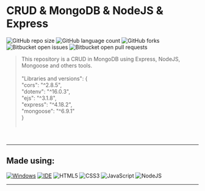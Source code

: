 # CRUD & MongoDB & NodeJS & Express
![GitHub repo size](https://img.shields.io/github/repo-size/KauaMB2/CRUD_MongoDB_NodeJS_Express?style=for-the-badge)
![GitHub language count](https://img.shields.io/github/languages/count/KauaMB2/CRUD_MongoDB_NodeJS_Express?style=for-the-badge)
![GitHub forks](https://img.shields.io/github/forks/KauaMB2/CRUD_MongoDB_NodeJS_Express?style=for-the-badge)
![Bitbucket open issues](https://img.shields.io/bitbucket/issues/KauaMB2/CRUD_MongoDB_NodeJS_Express?style=for-the-badge)
![Bitbucket open pull requests](https://img.shields.io/bitbucket/pr-raw/KauaMB2/CRUD_MongoDB_NodeJS_Express?style=for-the-badge)

> This repository is a CRUD in MongoDB using Express, NodeJS, Mongoose and others tools.<br><br>
>"Libraries and versions": {<br>
    "cors": "^2.8.5",<br>
    "dotenv": "^16.0.3",<br>
    "ejs": "^3.1.8",<br>
    "express": "^4.18.2",<br>
    "mongoose": "^6.9.1"<br>
  }<br><br>
<br>

<hr>

## Made using:
[![Windows](https://img.shields.io/badge/Windows-0078D6?style=for-the-badge&logo=windows&logoColor=white)](https://www.microsoft.com/pt-br/windows/get-windows-10)
[![IDE](https://img.shields.io/badge/Visual_studio_code-0078D4?style=for-the-badge&logo=visual%20studio%20code&logoColor=white)](https://code.visualstudio.com/)
![HTML5](https://img.shields.io/badge/html5-%23E34F26.svg?style=for-the-badge&logo=html5&logoColor=white)
![CSS3](https://img.shields.io/badge/css3-%231572B6.svg?style=for-the-badge&logo=css3&logoColor=white)
![JavaScript](https://img.shields.io/badge/javascript-%23323330.svg?style=for-the-badge&logo=javascript&logoColor=%23F7DF1E)
![NodeJS](https://img.shields.io/badge/node.js-6DA55F?style=for-the-badge&logo=node.js&logoColor=white)

<hr>


